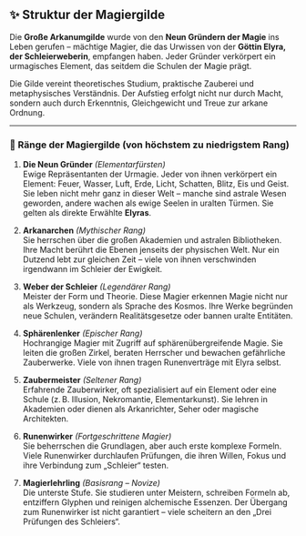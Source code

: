 ## ✨ Struktur der Magiergilde

Die **Große Arkanumgilde** wurde von den **Neun Gründern der Magie** ins Leben gerufen – mächtige Magier, die das Urwissen von der **Göttin Elyra, der Schleierweberin**, empfangen haben. Jeder Gründer verkörpert ein urmagisches Element, das seitdem die Schulen der Magie prägt.

Die Gilde vereint theoretisches Studium, praktische Zauberei und metaphysisches Verständnis. Der Aufstieg erfolgt nicht nur durch Macht, sondern auch durch Erkenntnis, Gleichgewicht und Treue zur arkane Ordnung.

---

### 🔮 Ränge der Magiergilde (von höchstem zu niedrigstem Rang)

1. **Die Neun Gründer** _(Elementarfürsten)_  
    Ewige Repräsentanten der Urmagie. Jeder von ihnen verkörpert ein Element: Feuer, Wasser, Luft, Erde, Licht, Schatten, Blitz, Eis und Geist. Sie leben nicht mehr ganz in dieser Welt – manche sind astrale Wesen geworden, andere wachen als ewige Seelen in uralten Türmen. Sie gelten als direkte Erwählte **Elyras**.
    
2. **Arkanarchen** _(Mythischer Rang)_  
    Sie herrschen über die großen Akademien und astralen Bibliotheken. Ihre Macht berührt die Ebenen jenseits der physischen Welt. Nur ein Dutzend lebt zur gleichen Zeit – viele von ihnen verschwinden irgendwann im Schleier der Ewigkeit.
    
3. **Weber der Schleier** _(Legendärer Rang)_  
    Meister der Form und Theorie. Diese Magier erkennen Magie nicht nur als Werkzeug, sondern als Sprache des Kosmos. Ihre Werke begründen neue Schulen, verändern Realitätsgesetze oder bannen uralte Entitäten.
    
4. **Sphärenlenker** _(Epischer Rang)_  
    Hochrangige Magier mit Zugriff auf sphärenübergreifende Magie. Sie leiten die großen Zirkel, beraten Herrscher und bewachen gefährliche Zauberwerke. Viele von ihnen tragen Runenverträge mit Elyra selbst.
    
5. **Zaubermeister** _(Seltener Rang)_  
    Erfahrende Zauberwirker, oft spezialisiert auf ein Element oder eine Schule (z. B. Illusion, Nekromantie, Elementarkunst). Sie lehren in Akademien oder dienen als Arkanrichter, Seher oder magische Architekten.
    
6. **Runenwirker** _(Fortgeschrittene Magier)_  
    Sie beherrschen die Grundlagen, aber auch erste komplexe Formeln. Viele Runenwirker durchlaufen Prüfungen, die ihren Willen, Fokus und ihre Verbindung zum „Schleier“ testen.
    
7. **Magierlehrling** _(Basisrang – Novize)_  
    Die unterste Stufe. Sie studieren unter Meistern, schreiben Formeln ab, entziffern Glyphen und reinigen alchemische Essenzen. Der Übergang zum Runenwirker ist nicht garantiert – viele scheitern an den „Drei Prüfungen des Schleiers“.